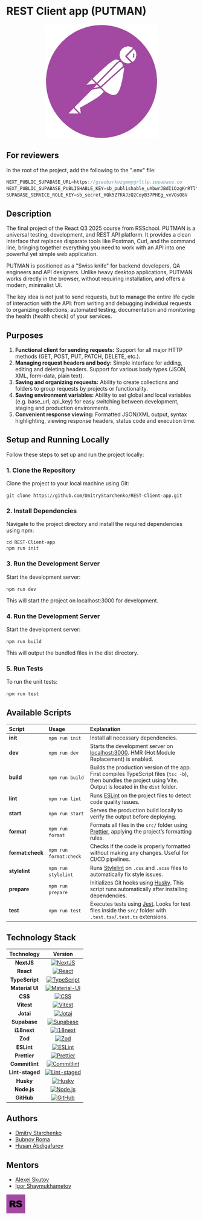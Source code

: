 # REST Client app (PUTMAN)

<p align="center"><img width="300" height="300" src="./public/assets/logoMini.png"></p>

## For reviewers

In the root of the project, add the following to the ".env" file:

```javascript
NEXT_PUBLIC_SUPABASE_URL=https://gseobzrkozgmmygrltlp.supabase.co
NEXT_PUBLIC_SUPABASE_PUBLISHABLE_KEY=sb_publishable_uXbwrJBdIiOzgKrRTlYDMQ_bN4cUG8Y
SUPABASE_SERVICE_ROLE_KEY=sb_secret_HQk5Z7KAJzQ2CoyB37PHEg_vxVOsO8V
```

## Description

The final project of the React Q3 2025 course from RSSchool.
PUTMAN is a universal testing, development, and REST API platform. It provides a clean interface that replaces disparate tools like Postman, Curl, and the command line, bringing together everything you need to work with an API into one powerful yet simple web application.

PUTMAN is positioned as a "Swiss knife" for backend developers, QA engineers and API designers. Unlike heavy desktop applications, PUTMAN works directly in the browser, without requiring installation, and offers a modern, minimalist UI.

The key idea is not just to send requests, but to manage the entire life cycle of interaction with the API: from writing and debugging individual requests to organizing collections, automated testing, documentation and monitoring the health (health check) of your services.

## Purposes

1. **Functional client for sending requests:** Support for all major HTTP methods (GET, POST, PUT, PATCH, DELETE, etc.).
2. **Managing request headers and body:** Simple interface for adding, editing and deleting headers. Support for various body types (JSON, XML, form-data, plain text).
3. **Saving and organizing requests:** Ability to create collections and folders to group requests by projects or functionality.
4. **Saving environment variables:** Ability to set global and local variables (e.g. base_url, api_key) for easy switching between development, staging and production environments.
5. **Convenient response viewing:** Formatted JSON/XML output, syntax highlighting, viewing response headers, status code and execution time.

## Setup and Running Locally

Follow these steps to set up and run the project locally:

### 1. Clone the Repository

Clone the project to your local machine using Git:

`git clone https://github.com/DmitryStarchenko/REST-Client-app.git`

### 2. Install Dependencies

Navigate to the project directory and install the required dependencies using npm:

```
cd REST-Client-app
npm run init
```

### 3. Run the Development Server

Start the development server:

`npm run dev`

This will start the project on localhost:3000 for development.

### 4. Run the Development Server

Start the development server:

`npm run build`

This will output the bundled files in the dist directory.

### 5. Run Tests

To run the unit tests:

`npm run test`

## Available Scripts

| Script           | Usage                  | Explanation                                                                                                                                                        |
| :--------------- | :--------------------- | :----------------------------------------------------------------------------------------------------------------------------------------------------------------- |
| **init**         | `npm run init`         | Install all necessary dependencies.                                                                                                                                |
| **dev**          | `npm run dev`          | Starts the development server on [localhost:3000](http://localhost:3000). HMR (Hot Module Replacement) is enabled.                                                 |
| **build**        | `npm run build`        | Builds the production version of the app. First compiles TypeScript files (`tsc -b`), then bundles the project using Vite. Output is located in the `dist` folder. |
| **lint**         | `npm run lint`         | Runs [ESLint](https://eslint.org/) on the project files to detect code quality issues.                                                                             |
| **start**        | `npm run start`        | Serves the production build locally to verify the output before deploying.                                                                                         |
| **format**       | `npm run format`       | Formats all files in the `src/` folder using [Prettier](https://prettier.io/), applying the project’s formatting rules.                                            |
| **format:check** | `npm run format:check` | Checks if the code is properly formatted without making any changes. Useful for CI/CD pipelines.                                                                   |
| **stylelint**    | `npm run stylelint`    | Runs [Stylelint](https://stylelint.io/) on `.css` and `.scss` files to automatically fix style issues.                                                             |
| **prepare**      | `npm run prepare`      | Initializes Git hooks using [Husky](https://typicode.github.io/husky/). This script runs automatically after installing dependencies.                              |
| **test**         | `npm run test`         | Executes tests using [Jest](https://jestjs.io/). Looks for test files inside the `src/` folder with `.test.tsx`/`.test.ts` extensions.                             |

## Technology Stack

|   Technology    |                                                                             Version                                                                              |
| :-------------: | :--------------------------------------------------------------------------------------------------------------------------------------------------------------: |
|   **NextJS**    |                       [![NextJS](https://img.shields.io/badge/NextJS-^15.5.2-919191?logo=nextdotjs&logoColor=white)](https://nextjs.org/)                        |
|    **React**    |                           [![React](https://img.shields.io/badge/React-^19.1.0-61DAFB?logo=react&logoColor=white)](https://react.dev/)                           |
| **TypeScript**  |             [![TypeScript](https://img.shields.io/badge/TypeScript-~5.7.2-3178C6?logo=typescript&logoColor=white)](https://www.typescriptlang.org/)              |
| **Material UI** |                       [![Material-UI](https://img.shields.io/badge/Material--UI-v7.3.2-000C61?logo=mui&logoColor=white)](https://mui.com/)                       |
|     **CSS**     |                     [![CSS](https://img.shields.io/badge/CSS-v3-639?logo=css&logoColor=fff)](https://www.w3.org/Style/CSS/Overview.en.html)                      |
|   **Vitest**    |                         [![Vitest](https://img.shields.io/badge/Vitest-^3.2.4-8AFF82?logo=vitest&logoColor=white)](https://vitest.dev/)                          |
|    **Jotai**    |                           [![Jotai](https://img.shields.io/badge/Jotai-^2.13.1-black?logo=jotai&logoColor=white)](https://jotai.org/)                            |
|  **Supabase**   |                     [![Supabase](https://img.shields.io/badge/Supabase-^2.57.1-10AD00?logo=supabase&logoColor=white)](https://supabase.com/)                     |
|   **i18next**   |                     [![i18next](https://img.shields.io/badge/i18next-^25.4.2-89A885?logo=i18next&logoColor=white)](https://www.i18next.com/)                     |
|     **Zod**     |                               [![Zod](https://img.shields.io/badge/Zod-^4.1.5-6687FA?logo=zod&logoColor=white)](https://zod.dev/)                                |
|   **ESLint**    |                         [![ESLint](https://img.shields.io/badge/ESLint-^9.26.0-4B32C3?logo=eslint&logoColor=white)](https://eslint.org/)                         |
|  **Prettier**   |                      [![Prettier](https://img.shields.io/badge/Prettier-^3.6.2-F7B93E?logo=prettier&logoColor=white)](https://prettier.io/)                      |
| **Commitlint**  |               [![Commitlint](https://img.shields.io/badge/Commitlint-^19.8.1-3F51B5?logo=commitlint&logoColor=white)](https://commitlint.js.org/)                |
| **Lint-staged** | [![Lint-staged](https://img.shields.io/badge/Lint--staged-^16.1.6-DB7093?logo=githubactions&logoColor=white)](https://github.com/lint-staged/lint-staged#readme) |
|    **Husky**    |                    [![Husky](https://img.shields.io/badge/Husky-^9.1.7-5D3A00?logo=husky&logoColor=white)](https://typicode.github.io/husky/)                    |
|   **Node.js**   |                      [![Node.js](https://img.shields.io/badge/Node.js-v22.15.0-339933?logo=node.js&logoColor=white)](https://nodejs.org/en)                      |
|   **GitHub**    |                       [![GitHub](https://img.shields.io/badge/GitHub-Repository-181717?logo=github&logoColor=white)](https://github.com/)                        |

## Authors

- [Dmitry Starchenko](https://github.com/dmitrystarchenko)
- [Bubnov Roma](https://github.com/bubnov-roma)
- [Husan Abdigafurov](https://github.com/husanGuru)

## Mentors

- [Alexei Skutov](https://github.com/KaPuTaH-UluTka)
- [Igor Shaymukhametov](https://github.com/knyazigor)

<a href="https://rs.school/" align="center"><img width="50" height="50" src="./public/assets/logoRS.png"></a>
